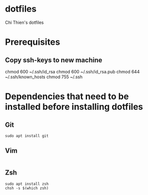# dotfiles
Chi Thien's dotfiles

# Prerequisites
## Copy ssh-keys to new machine

chmod 600 ~/.ssh/id_rsa
chmod 600 ~/.ssh/id_rsa.pub
chmod 644 ~/.ssh/known_hosts
chmod 755 ~/.ssh

# Dependencies that need to be installed before installing dotfiles

## Git

```
sudo apt install git
```

## Vim

``` sudo apt install nvim
```

## Zsh

```
sudo apt install zsh
chsh -s $(which zsh)
```


